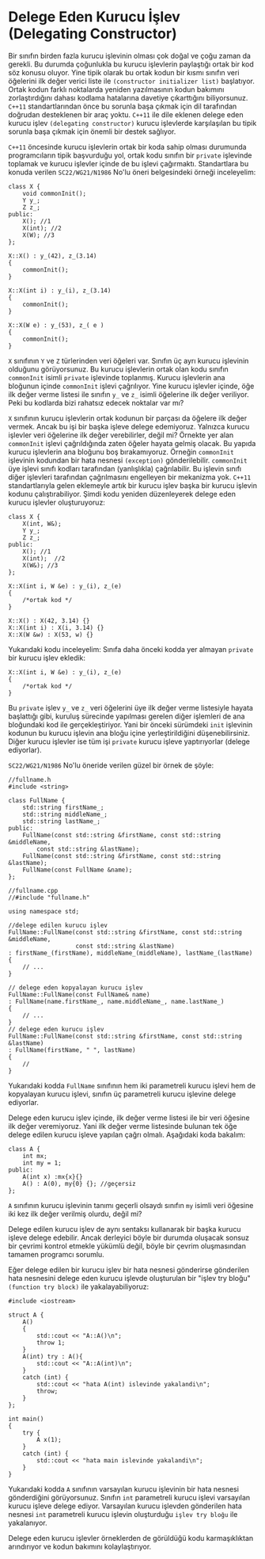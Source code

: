 # Delege Eden Kurucu İşlev (Delegating Constructor)

Bir sınıfın birden fazla kurucu işlevinin olması çok doğal ve çoğu zaman da gerekli. Bu durumda çoğunlukla bu kurucu işlevlerin paylaştığı ortak bir kod söz konusu oluyor. Yine tipik olarak bu ortak kodun bir kısmı sınıfın veri öğelerini ilk değer verici liste ile `(constructor initializer list)` başlatıyor. Ortak kodun farklı noktalarda yeniden yazılmasının kodun bakımını zorlaştırdığını dahası kodlama hatalarına davetiye çıkarttığını biliyorsunuz. `C++11` standartlarından önce bu sorunla başa çıkmak için dil tarafından doğrudan desteklenen bir araç yoktu. `C++11` ile dile eklenen delege eden kurucu işlev `(delegating constructor)` kurucu işlevlerde karşılaşılan bu tipik sorunla başa çıkmak için önemli bir destek sağlıyor.

`C++11` öncesinde kurucu işlevlerin ortak bir koda sahip olması durumunda programcıların tipik başvurduğu yol, ortak kodu sınıfın bir `private` işlevinde toplamak ve kurucu işlevler içinde de bu işlevi çağırmaktı. Standartlara bu konuda verilen `SC22/WG21/N1986` No'lu öneri belgesindeki örneği inceleyelim:

```
class X {
	void commonInit();
	Y y_;
	Z z_;
public:
	X(); //1
	X(int); //2
	X(W); //3
}; 

X::X() : y_(42), z_(3.14) 
{
	commonInit();
}

X::X(int i) : y_(i), z_(3.14) 
{
	commonInit();
}

X::X(W e) : y_(53), z_( e )
{
	commonInit();
}
```
`X` sınıfının `Y` ve `Z` türlerinden veri öğeleri var. Sınıfın üç ayrı kurucu işlevinin olduğunu görüyorsunuz. Bu kurucu işlevlerin ortak olan kodu sınıfın `commonInit` isimli `private` işlevinde toplanmış. Kurucu işlevlerin ana bloğunun içinde `commonInit` işlevi çağrılıyor. Yine kurucu işlevler içinde, öğe ilk değer verme listesi ile sınıfın `y_` ve `z_` isimli öğelerine ilk değer veriliyor. Peki bu kodlarda bizi rahatsız edecek noktalar var mı?

`X` sınıfının kurucu işlevlerin ortak kodunun bir parçası da öğelere ilk değer vermek. Ancak bu işi bir başka işleve delege edemiyoruz. Yalnızca kurucu işlevler veri öğelerine ilk değer verebilirler, değil mi? Örnekte yer alan `commonInit` işlevi çağrıldığında zaten öğeler hayata gelmiş olacak.
Bu yapıda kurucu işlevlerin ana bloğunu boş bırakamıyoruz. Örneğin `commonInit` işlevinin kodundan bir hata nesnesi `(exception)` gönderilebilir. `commonInit` üye işlevi sınıfı kodları tarafından (yanlışlıkla) çağrılabilir. Bu işlevin sınıfı diğer işlevleri tarafından çağrılmasını engelleyen bir mekanizma yok.
`C++11` standartlarıyla gelen eklemeyle artık bir kurucu işlev başka bir kurucu işlevin kodunu çalıştırabiliyor. Şimdi kodu yeniden düzenleyerek delege eden kurucu işlevler oluşturuyoruz:

```
class X {
	X(int, W&);
	Y y_;
	Z z_;
public:
	X(); //1
	X(int);  //2
	X(W&); //3
};

X::X(int i, W &e) : y_(i), z_(e) 
{
	/*ortak kod */
}

X::X() : X(42, 3.14) {}
X::X(int i) : X(i, 3.14) {}
X::X(W &w) : X(53, w) {}
```
Yukarıdaki kodu inceleyelim: Sınıfa daha önceki kodda yer almayan `private` bir kurucu işlev ekledik:

```
X::X(int i, W &e) : y_(i), z_(e) 
{
	/*ortak kod */
}
```
Bu `private` işlev `y_` ve `z_` veri öğelerini üye ilk değer verme listesiyle hayata başlattığı gibi, kuruluş sürecinde yapılması gerelen diğer işlemleri de ana bloğundaki kod ile gerçekleştiriyor. Yani bir önceki sürümdeki `init` işlevinin kodunun bu kurucu işlevin ana bloğu içine yerleştirildiğini düşenebilirsiniz. Diğer kurucu işlevler ise tüm işi `private` kurucu işleve yaptırıyorlar (delege ediyorlar).

`SC22/WG21/N1986` No'lu öneride verilen güzel bir örnek de şöyle:

```
//fullname.h
#include <string>

class FullName {
	std::string firstName_;
	std::string middleName_;
	std::string lastName_;
public:
	FullName(const std::string &firstName, const std::string &middleName,
        const std::string &lastName);
	FullName(const std::string &firstName, const std::string &lastName);
	FullName(const FullName &name);
};

//fullname.cpp
//#include "fullname.h"

using namespace std;

//delege edilen kurucu işlev
FullName::FullName(const std::string &firstName, const std::string &middleName,
                   const std::string &lastName)
: firstName_(firstName), middleName_(middleName), lastName_(lastName)
{
	// ...
}

// delege eden kopyalayan kurucu işlev
FullName::FullName(const FullName& name)
: FullName(name.firstName_, name.middleName_, name.lastName_)
{
	// ...
}
// delege eden kurucu işlev
FullName::FullName(const std::string &firstName, const std::string &lastName)
: FullName(firstName, " ", lastName)
{
	//
}
```
Yukarıdaki kodda `FullName` sınıfının hem iki parametreli kurucu işlevi hem de kopyalayan kurucu işlevi, sınıfın üç parametreli kurucu işlevine delege ediyorlar.

Delege eden kurucu işlev içinde, ilk değer verme listesi ile bir veri öğesine ilk değer veremiyoruz. Yani ilk değer verme listesinde bulunan tek öğe delege edilen kurucu işleve yapılan çağrı olmalı. Aşağıdaki koda bakalım:

```
class A {
	int mx;
	int my = 1;
public:
	A(int x) :mx{x}{}
	A() : A(0), my{0} {}; //geçersiz
};
```
`A` sınıfının kurucu işlevinin tanımı geçerli olsaydı sınıfın `my` isimli veri öğesine iki kez ilk değer verilmiş olurdu, değil mi?

Delege edilen kurucu işlev de aynı sentaksı kullanarak bir başka kurucu işleve delege edebilir. Ancak derleyici böyle bir durumda oluşacak sonsuz bir çevrimi kontrol etmekle yükümlü değil, böyle bir çevrim oluşmasından tamamen programcı sorumlu.

Eğer delege edilen bir kurucu işlev bir hata nesnesi gönderirse gönderilen hata nesnesini delege eden kurucu işlevde oluşturulan bir "işlev try bloğu" `(function try block)` ile yakalayabiliyoruz:

```
#include <iostream>

struct A {
	A()
	{
		std::cout << "A::A()\n";
		throw 1;
	}
	A(int) try : A(){
		std::cout << "A::A(int)\n";
	}
	catch (int) {
		std::cout << "hata A(int) islevinde yakalandi\n";
		throw;
	}
};

int main()
{
	try {
		A x(1);
	}
	catch (int) {
		std::cout << "hata main islevinde yakalandi\n";
	}
}
```
Yukarıdaki kodda `A` sınıfının varsayılan kurucu işlevinin bir hata nesnesi gönderdiğini görüyorsunuz. Sınıfın `int` parametreli kurucu işlevi varsayılan kurucu işleve delege ediyor. Varsayılan kurucu işlevden gönderilen hata nesnesi `int` parametreli kurucu işlevin oluşturduğu `işlev try bloğu` ile yakalanıyor.

Delege eden kurucu işlevler örneklerden de görüldüğü kodu karmaşıklıktan arındırıyor ve kodun bakımını kolaylaştırıyor.
